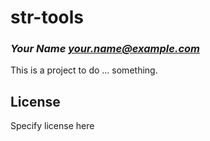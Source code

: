 # str-tools
### _Your Name <your.name@example.com>_

This is a project to do ... something.

## License

Specify license here

